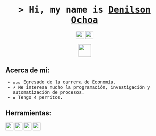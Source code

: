 <h1 align="center">
    <samp>&gt; Hi, my name is
        <b><a target="_blank" href="https://shahriarshafin.github.io/">Denilson Ochoa</a></b>
    </samp>
</h1>
<p align="center">
    <a href="https://www.linkedin.com/in/denilsonochoa"><img src="https://img.shields.io/badge/linkedin-%230077B5.svg?&style=for-the-badge&logo=linkedin&logoColor=white" height="25"></a>
    <a href="mailto:cdenilson.ochoa@gmail.com"><img src="https://img.shields.io/badge/Correo%20Electrónico-%23D14836.svg?&style=for-the-badge&logo=gmail&logoColor=white" height="25"></a>
</p>
<p align="center">
    <img src="https://github.githubassets.com/images/mona-whisper.gif" height="40" />
</p>
<h2> Acerca de mí: </h2>
    <ul style="font-family: 'Courier New', Courier, monospace;">
        <li style="font-family: 'Courier New', Courier, monospace;">👨🏼‍🎓 Egresado de la carrera de Economía.</li>
        <li style="font-family: 'Courier New', Courier, monospace;">⚡ Me interesa mucho la programación, investigación y automatización de procesos.</li>
        <li style="font-family: 'Courier New', Courier, monospace;">🐶 Tengo 4 perritos.</li>
    </ul>

<h2> Herramientas: </h2>
<p>
    <img src="https://img.shields.io/badge/Python-%233776AB.svg?&style=for-the-badge&logo=python&logoColor=white" height="25">
    <img src="https://img.shields.io/badge/R-%23276DC3.svg?&style=for-the-badge&logo=r&logoColor=white" height="25">
    <img src="https://img.shields.io/badge/SQL%20Server-%23CC2927.svg?&style=for-the-badge&logo=microsoft-sql-server&logoColor=white" height="25">
    <img src="https://img.shields.io/badge/Stata-%233C8EBB.svg?&style=for-the-badge&logo=stata&logoColor=white" height="25">
</p>
